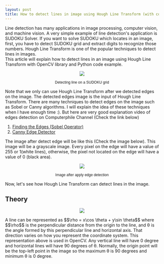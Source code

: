 ```yaml
---
layout: post
title: How to detect lines in image using Hough Line Transform (with code example)
---
```


Line detection has many applications in image processing, computer vision, and machine vision. A very simple example of line detection's application is SUDOKU Solver. If you want to solve SUDOKU which locates in an image, first, you have to detect SUDOKU grid and extract digits to recognize those numbers. Hough Line Transform is one of the popular techniques to detect lines in images.  
This article will explain how to detect lines in an image using Hough Line Transform with OpenCV library and Python code example.

<p align="center">
<img src="https://4.bp.blogspot.com/-LpibN9JZlPA/WMUON-LS8PI/AAAAAAAADUA/jVztsFF9uDYmY6BrwHa_IS67yQgn0PngwCLcB/s400/lines_detected.jpg">
</p>
<p align="center">
<span style="color: #fffff; font-family: Helvetica; font-size: 9pt;">Detecting line on a SUDOKU grid
</span>
</p>
Note that we only can use Hough Line Transform after we detected edges on the image. The detected edges image is the input of Hough Line Transform. There are many techniques to detect edges on the image such as Sobel or Canny algorithms. I will explain the idea of these techniques when I have enough time :). But here are very good explanation video of edges detection on Computerphile Channel (Check the link below)

1. [Finding the Edges (Sobel Operator)](https://www.youtube.com/watch?v=uihBwtPIBxM)  
2. [Canny Edge Detector](https://www.youtube.com/watch?v=sRFM5IEqR2w)

The image after detect edge will be like this (Check the image below). This image will be a grayscale image. Every pixel on the edge will have a value of 255 or 1(white lines), otherwise, the pixel not located on the edge will have a value of 0 (black area).

<p align="center">
<img src="https://3.bp.blogspot.com/-ZhmTf2fth34/WMVQLxOnJhI/AAAAAAAADUg/Ugkv8d6B1P8BIa2WeVJJcX_rgnfi9mAKwCLcB/s400/lines_detected.jpg">
</p>
<p align="center">
<span style="color: #fffff; font-family: Helvetica; font-size: 9pt;">Image after apply edge detection
</span>
</p>
Now, let's see how Hough Line Transform can detect lines in the image.

## Theory
<p align="center">
<img src="https://3.bp.blogspot.com/-pbru1ykUXCw/WMUU9XBFvsI/AAAAAAAADUQ/9yqq-4EgkgU-nChiof9rfTK7Yobx9Le_ACLcB/s320/2017-03-12_182658.jpg">
</p>
A line can be represented as $$\rho = x\cos \theta + y\sin \theta$$ where $$\rho$$ is the perpendicular distance from the origin to the line, and θ is the angle formed by this perpendicular line and horizontal axis. That direction varies on how you represent the coordinate system. This representation above is used in OpenCV. Any vertical line will have 0 degree and horizontal lines will have 90 degrees of θ. Normally, the origin point will be the top-left point in the image so the maximum θ is 90 degrees and minimum θ is 0 degree.
